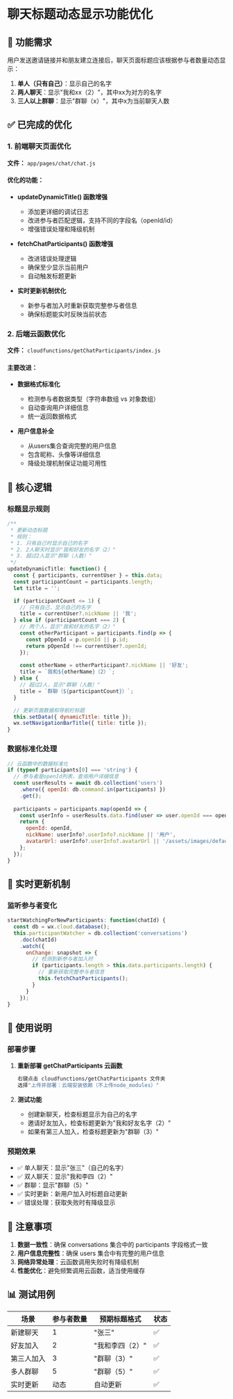 # 聊天标题动态显示功能优化

## 🎯 功能需求

用户发送邀请链接并和朋友建立连接后，聊天页面标题应该根据参与者数量动态显示：

1. **单人（只有自己）**：显示自己的名字
2. **两人聊天**：显示"我和xx（2）"，其中xx为对方的名字
3. **三人以上群聊**：显示"群聊（x）"，其中x为当前聊天人数

## ✅ 已完成的优化

### 1. 前端聊天页面优化

**文件：** `app/pages/chat/chat.js`

#### 优化的功能：

- **updateDynamicTitle() 函数增强**
  - 添加更详细的调试日志
  - 改进参与者匹配逻辑，支持不同的字段名（openId/id）
  - 增强错误处理和降级机制

- **fetchChatParticipants() 函数增强**
  - 改进错误处理逻辑
  - 确保至少显示当前用户
  - 自动触发标题更新

- **实时更新机制优化**
  - 新参与者加入时重新获取完整参与者信息
  - 确保标题能实时反映当前状态

### 2. 后端云函数优化

**文件：** `cloudfunctions/getChatParticipants/index.js`

#### 主要改进：

- **数据格式标准化**
  - 检测参与者数据类型（字符串数组 vs 对象数组）
  - 自动查询用户详细信息
  - 统一返回数据格式

- **用户信息补全**
  - 从users集合查询完整的用户信息
  - 包含昵称、头像等详细信息
  - 降级处理机制保证功能可用性

## 🔧 核心逻辑

### 标题显示规则

```javascript
/**
 * 更新动态标题
 * 规则：
 * 1. 只有自己时显示自己的名字
 * 2. 2人聊天时显示"我和好友的名字（2）"  
 * 3. 超过2人显示"群聊（人数）"
 */
updateDynamicTitle: function() {
  const { participants, currentUser } = this.data;
  const participantCount = participants.length;
  let title = '';

  if (participantCount <= 1) {
    // 只有自己，显示自己的名字
    title = currentUser?.nickName || '我';
  } else if (participantCount === 2) {
    // 两个人，显示"我和好友的名字（2）"
    const otherParticipant = participants.find(p => {
      const pOpenId = p.openId || p.id;
      return pOpenId !== currentUser?.openId;
    });
    
    const otherName = otherParticipant?.nickName || '好友';
    title = `我和${otherName}（2）`;
  } else {
    // 超过2人，显示"群聊（人数）"
    title = `群聊（${participantCount}）`;
  }

  // 更新页面数据和导航栏标题
  this.setData({ dynamicTitle: title });
  wx.setNavigationBarTitle({ title: title });
}
```

### 数据标准化处理

```javascript
// 云函数中的数据标准化
if (typeof participants[0] === 'string') {
  // 参与者是openId列表，查询用户详细信息
  const userResults = await db.collection('users')
    .where({ openId: db.command.in(participants) })
    .get();
  
  participants = participants.map(openId => {
    const userInfo = userResults.data.find(user => user.openId === openId);
    return {
      openId: openId,
      nickName: userInfo?.userInfo?.nickName || '用户',
      avatarUrl: userInfo?.userInfo?.avatarUrl || '/assets/images/default-avatar.png'
    };
  });
}
```

## 🔄 实时更新机制

### 监听参与者变化

```javascript
startWatchingForNewParticipants: function(chatId) {
  const db = wx.cloud.database();
  this.participantWatcher = db.collection('conversations')
    .doc(chatId)
    .watch({
      onChange: snapshot => {
        // 检测到新参与者加入时
        if (participants.length > this.data.participants.length) {
          // 重新获取完整参与者信息
          this.fetchChatParticipants();
        }
      }
    });
}
```

## 📝 使用说明

### 部署步骤

1. **重新部署 getChatParticipants 云函数**
   ```bash
   右键点击 cloudfunctions/getChatParticipants 文件夹
   选择"上传并部署：云端安装依赖（不上传node_modules）"
   ```

2. **测试功能**
   - 创建新聊天，检查标题显示为自己的名字
   - 邀请好友加入，检查标题更新为"我和好友名字（2）"
   - 如果有第三人加入，检查标题更新为"群聊（3）"

### 预期效果

- ✅ 单人聊天：显示"张三"（自己的名字）
- ✅ 双人聊天：显示"我和李四（2）"
- ✅ 群聊：显示"群聊（5）"
- ✅ 实时更新：新用户加入时标题自动更新
- ✅ 错误处理：获取失败时有降级显示

## 🐛 注意事项

1. **数据一致性**：确保 conversations 集合中的 participants 字段格式一致
2. **用户信息完整性**：确保 users 集合中有完整的用户信息
3. **网络异常处理**：云函数调用失败时有降级机制
4. **性能优化**：避免频繁调用云函数，适当使用缓存

## 📊 测试用例

| 场景 | 参与者数量 | 预期标题格式 | 状态 |
|------|------------|--------------|------|
| 新建聊天 | 1 | "张三" | ✅ |
| 好友加入 | 2 | "我和李四（2）" | ✅ |
| 第三人加入 | 3 | "群聊（3）" | ✅ |
| 多人群聊 | 5 | "群聊（5）" | ✅ |
| 实时更新 | 动态 | 自动更新 | ✅ | 